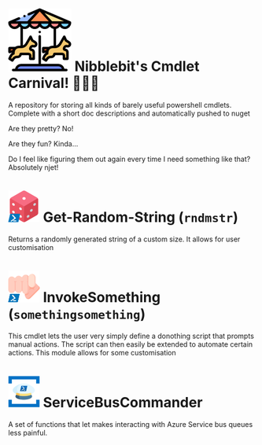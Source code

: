 

# ![](carousel.png) Nibblebit's Cmdlet Carnival! 🎈🎉🎊

A repository for storing all kinds of barely useful powershell cmdlets. Complete with a short doc descriptions and automatically pushed to nuget

Are they pretty? No!

Are they fun? Kinda...

Do I feel like figuring them out again every time I need something like that? Absolutely njet!

# ![](GetRandomString/logo.png) Get-Random-String (`rndmstr`) 


Returns a randomly generated string of a custom size. It allows for user customisation



# ![](InvokeSomething/logo.png) InvokeSomething (`somethingsomething`) 

This cmdlet lets the user very simply define a donothing script that prompts manual actions.
    The script can then easily be extended to automate certain actions.
    This module allows for some customisation



# ![](ServiceBusCommander/logo.png) ServiceBusCommander 
A set of functions that let makes interacting with Azure Service bus queues less painful.
